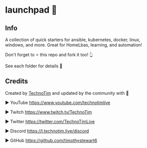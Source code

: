 # launchpad 🚀

## Info

A collection of quick starters for ansible, kubernetes, docker, linux, windows, and more.  Great for HomeLbas, learning, and automation!

Don't forget to ⭐  this repo and fork it too! 👆

See each folder for details 📁

## Credits

Created by [TechnoTim](https://technotim.live) and updated by the community with 💛

► YouTube https://www.youtube.com/technotimlive

► Twitch https://www.twitch.tv/TechnoTim

► Twitter https://twitter.com/TechnoTimLive

► Discord https://l.technotim.live/discord

► GitHub https://github.com/timothystewart6
